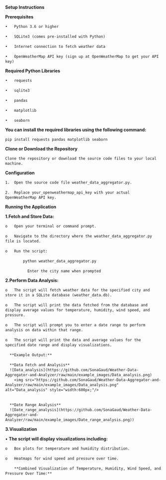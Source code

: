 **Setup Instructions**

**Prerequisites**

    •	Python 3.6 or higher
    
    •	SQLite3 (comes pre-installed with Python)
    
    •	Internet connection to fetch weather data
    
    •	OpenWeatherMap API key (sign up at OpenWeatherMap to get your API key)

**Required Python Libraries**

    •	requests
    
    •	sqlite3
    
    •	pandas
    
    •	matplotlib
    
    •	seaborn

**You can install the required libraries using the following command:**

    pip install requests pandas matplotlib seaborn
      
**Clone or Download the Repository**

    Clone the repository or download the source code files to your local machine.

**Configuration**

    1.	Open the source code file weather_data_aggregator.py.
    
    2.	Replace your_openweathermap_api_key with your actual OpenWeatherMap API key.
   
**Running the Application**

**1.Fetch and Store Data:**

    o	Open your terminal or command prompt.
    
    o	Navigate to the directory where the weather_data_aggregator.py file is located.
    
    o	Run the script:
    
            python weather_data_aggregator.py
          
        	  Enter the city name when prompted

**2.Perform Data Analysis:**

    o	The script will fetch weather data for the specified city and store it in a SQLite database (weather_data.db).
    
    o	The script will print the data fetched from the database and display average values for temperature, humidity, wind speed, and pressure.
    
    o	The script will prompt you to enter a date range to perform analysis on data within that range.
    
    o	The script will print the data and average values for the specified date range and display visualizations.

      **Example Output:**
      
      **Data Fetch and Analysis** 
      ![Data_analysis](https://github.com/SonaGaud/Weather-Data-Aggregator-and-Analyzer/raw/main/example_images/Data_analysis.png)
        <img src="https://github.com/SonaGaud/Weather-Data-Aggregator-and-Analyzer/raw/main/example_images/Data_analysis.png" alt="Data_analysis" style="width:600px;"/>

      
      **Date Range Analysis**
      ![Date_range_analysis](https://github.com/SonaGaud/Weather-Data-Aggregator-and-Analyzer/raw/main/example_images/Date_range_analysis.png))

**3.Visualization**

  •	**The script will display visualizations including:**
  
    o	Box plots for temperature and humidity distribution.
    
    o	Heatmaps for wind speed and pressure over time.

        **Combined Visualization of Temperature, Humidity, Wind Speed, and Pressure Over Time:**
